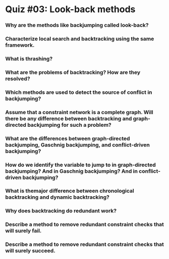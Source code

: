 # Quiz #03: Look-back methods

### Why are the methods like backjumping called look-back?

### Characterize local search and backtracking using the same framework.
### What is thrashing?
### What are the problems of backtracking? How are they resolved?
### Which methods are used to detect the source of conflict in backjumping?
### Assume that a constraint network is a complete graph. Will there be any difference between backtracking and graph-directed backjumping for such a problem?
### What are the differences between graph-directed backjumping, Gaschnig backjumping, and conflict-driven backjumping?
### How do we identify the variable to jump to in graph-directed backjumping? And in Gaschnig backjumping? And in conflict-driven backjumping?
### What is themajor difference between chronological backtracking and dynamic backtracking?
### Why does backtracking do redundant work?
### Describe a method to remove redundant constraint checks that will surely fail.
### Describe a method to remove redundant constraint checks that will surely succeed.
